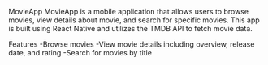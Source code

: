 MovieApp
MovieApp is a mobile application that allows users to browse movies, view details about movie, and search for specific movies. This app is built using React Native and utilizes the TMDB API to fetch movie data.

Features
-Browse movies
-View movie details including overview, release date, and rating
-Search for movies by title





